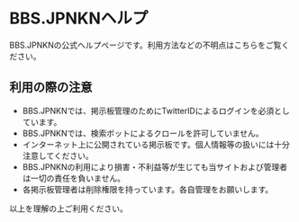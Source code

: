 # BBS.JPNKNヘルプ

BBS.JPNKNの公式ヘルプページです。利用方法などの不明点はこちらをご覧ください。

## 利用の際の注意

* BBS.JPNKNでは、掲示板管理のためにTwitterIDによるログインを必須としています。
* BBS.JPNKNでは、検索ボットによるクロールを許可していません。
* インターネット上に公開されている掲示板です。個人情報等の扱いには十分注意してください。
* BBS.JPNKNの利用により損害・不利益等が生じても当サイトおよび管理者は一切の責任を負いません。
* 各掲示板管理者は削除権限を持っています。各自管理をお願いします。

以上を理解の上ご利用ください。
